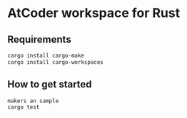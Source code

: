 # AtCoder workspace for Rust
## Requirements
```sh
cargo install cargo-make
cargo install cargo-workspaces
```
## How to get started
```sh
makers an sample
cargo test
```
